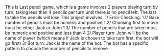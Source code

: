 This is Last pencil game, which is a game involves 2 players playing turn by turn, taking less than 4 pencils per turn until there is no pencil left. The last to take the pencils will lose
This project involves:
1/ Error Checking:
1.1/ Base number of pencils must be numeric and positive
1.2/ Choosing first to move must be either Jack or John
1.3/ The number of pencils that are taken must be numeric and positive and less than 4
2/ Player turn: John will be the name of player (which means if Jack is chosen to take turn first, the bot will go first) 
3/ Bot turn: Jack is the name of the bot. The bot has a specific pattern to choose the number of pencils to remove
